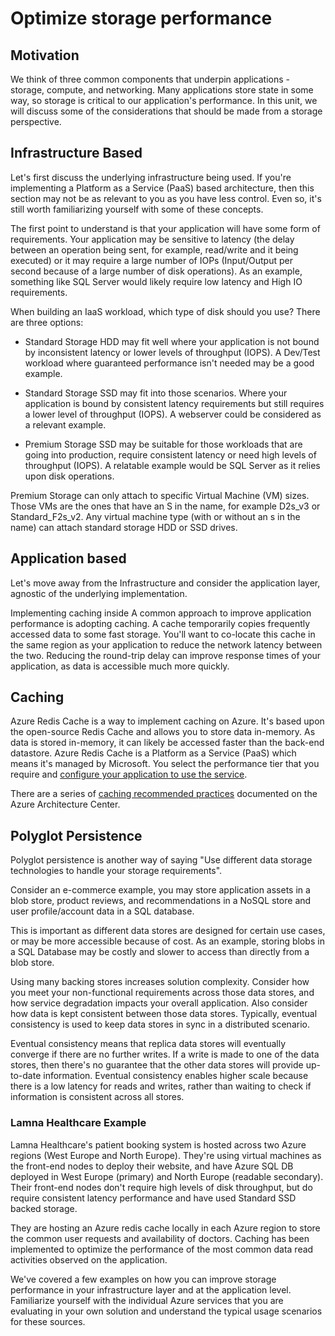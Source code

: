 # Optimize storage performance

## Motivation

We think of three common components that underpin applications - storage, compute, and networking. Many applications store state in some way, so storage is critical to our application's performance. In this unit, we will discuss some of the considerations that should be made from a storage perspective.

## Infrastructure Based

Let's first discuss the underlying infrastructure being used. If you're implementing a Platform as a Service (PaaS) based architecture, then this section may not be as relevant to you as you have less control. Even so, it's still worth familiarizing yourself with some of these concepts.

The first point to understand is that your application will have some form of requirements. Your application may be sensitive to latency (the delay between an operation being sent, for example, read/write and it being executed) or it may require a large number of IOPs (Input/Output per second because of a large number of disk operations). As an example, something like SQL Server would likely require low latency and High IO requirements.

When building an IaaS workload, which type of disk should you use? There are three options:

* Standard Storage HDD may fit well where your application is not bound by inconsistent latency or lower levels of throughput (IOPS). A Dev/Test workload where guaranteed performance isn't needed may be a good example.

* Standard Storage SSD may fit into those scenarios. Where your application is bound by consistent latency requirements but still requires a lower level of throughput (IOPS). A webserver could be considered as a relevant example.

* Premium Storage SSD  may be suitable for those workloads that are going into production, require consistent latency or need high levels of throughput (IOPS). A relatable example would be SQL Server as it relies upon disk operations.

Premium Storage can only attach to specific Virtual Machine (VM) sizes. Those VMs are the ones that have an S in the name, for example D2s_v3 or Standard_F2s_v2. Any virtual machine type (with or without an s in the name) can attach standard storage HDD or SSD drives.

## Application based

Let's move away from the Infrastructure and consider the application layer, agnostic of the underlying implementation.

Implementing caching inside A common approach to improve application performance is adopting caching. A cache temporarily copies frequently accessed data to some fast storage. You'll want to co-locate this cache in the same region as your application to reduce the network latency between the two. Reducing the round-trip delay can improve response times of your application, as data is accessible much more quickly.

## Caching

Azure Redis Cache is a way to implement caching on Azure. It's based upon the open-source Redis Cache and allows you to store data in-memory. As data is stored in-memory, it can likely be accessed faster than the back-end datastore. Azure Redis Cache is a Platform as a Service (PaaS) which means it's managed by Microsoft. You select the performance tier that you require and [configure your application to use the service][redis-cache-dotnetcore-example].

There are a series of [caching recommended practices][caching-best-practices] documented on the Azure Architecture Center.

## Polyglot Persistence

Polyglot persistence is another way of saying "Use different data storage technologies to handle your storage requirements".

Consider an e-commerce example, you may store application assets in a blob store, product reviews, and recommendations in a NoSQL store and user profile/account data in a SQL database.

This is important as different data stores are designed for certain use cases, or may be more accessible because of cost. As an example, storing blobs in a SQL Database may be costly and slower to access than directly from a blob store.

Using many backing stores increases solution complexity. Consider how you meet your non-functional requirements across those data stores, and how service degradation impacts your overall application. Also consider how data is kept consistent between those data stores. Typically, eventual consistency is used to keep data stores in sync in a distributed scenario.

Eventual consistency means that replica data stores will eventually converge if there are no further writes. If a write is made to one of the data stores, then there's no guarantee that the other data stores will provide up-to-date information. Eventual consistency enables higher scale because there is a low latency for reads and writes, rather than waiting to check if information is consistent across all stores.

### Lamna Healthcare Example

Lamna Healthcare's patient booking system is hosted across two Azure regions (West Europe and North Europe). They're using virtual machines as the front-end nodes to deploy their website, and have Azure SQL DB deployed in West Europe (primary) and North Europe (readable secondary). Their front-end nodes don't require high levels of disk throughput, but do require consistent latency performance and have used Standard SSD backed storage.

They are hosting an Azure redis cache locally in each Azure region to store the common user requests and availability of doctors. Caching has been implemented to optimize the performance of the most common data read activities observed on the application.

We've covered a few examples on how you can improve storage performance in your infrastructure layer and at the application level. Familiarize yourself with the individual Azure services that you are evaluating in your own solution and understand the typical usage scenarios for these sources.

<!-- links -->
[caching-best-practices]: https://docs.microsoft.com/en-us/azure/architecture/best-practices/caching
[redis-cache-dotnetcore-example]: https://docs.microsoft.com/en-gb/azure/redis-cache/cache-dotnet-core-quickstart
[throttling-pattern]: https://docs.microsoft.com/en-us/azure/architecture/patterns/throttling